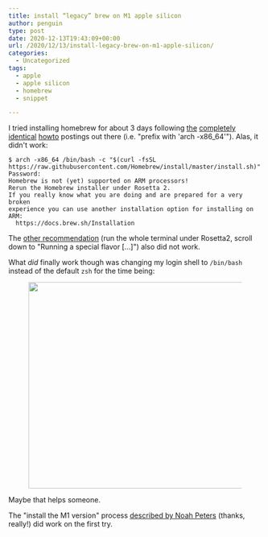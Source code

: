 ```yaml
---
title: install “legacy” brew on M1 apple silicon
author: penguin
type: post
date: 2020-12-13T19:43:09+00:00
url: /2020/12/13/install-legacy-brew-on-m1-apple-silicon/
categories:
  - Uncategorized
tags:
  - apple
  - apple silicon
  - homebrew
  - snippet

---
```

I tried installing homebrew for about 3 days following [the][1] [completely][2] [identical][3] [howto][4] postings out there (i.e. "prefix with 'arch -x86_64'"). Alas, it didn't work:

```
$ arch -x86_64 /bin/bash -c "$(curl -fsSL https://raw.githubusercontent.com/Homebrew/install/master/install.sh)"
Password:
Homebrew is not (yet) supported on ARM processors!
Rerun the Homebrew installer under Rosetta 2.
If you really know what you are doing and are prepared for a very broken
experience you can use another installation option for installing on ARM:
  https://docs.brew.sh/Installation
```

The [other recommendation][5] (run the whole terminal under Rosetta2, scroll down to "Running a special flavor [...]") also did not work.

What _did_ finally work though was changing my login shell to `/bin/bash` instead of the default `zsh` for the time being:<figure class="wp-block-image size-large">

<img loading="lazy" width="1024" height="410" src="https://flypenguin.de/wp-content/uploads/2020/12/Bildschirmfoto-2020-12-13-um-20.40.50-1024x410.png" alt="" class="wp-image-1327" srcset="https://flypenguin.de/wp-content/uploads/2020/12/Bildschirmfoto-2020-12-13-um-20.40.50-1024x410.png 1024w, https://flypenguin.de/wp-content/uploads/2020/12/Bildschirmfoto-2020-12-13-um-20.40.50-300x120.png 300w, https://flypenguin.de/wp-content/uploads/2020/12/Bildschirmfoto-2020-12-13-um-20.40.50-768x307.png 768w, https://flypenguin.de/wp-content/uploads/2020/12/Bildschirmfoto-2020-12-13-um-20.40.50.png 1040w" sizes="(max-width: 1024px) 100vw, 1024px" /> </figure> 

Maybe that helps someone.

The "install the M1 version" process [described by Noah Peters][6] (thanks, really!) did work on the first try.

 [1]: https://stackoverflow.com/a/64883440/902327
 [2]: https://news.ycombinator.com/item?id=25132679
 [3]: https://soffes.blog/homebrew-on-apple-silicon
 [4]: https://github.com/Homebrew/brew/issues/9173#issuecomment-729215356
 [5]: https://jeannot.medium.com/how-to-install-homebrew-on-apple-silcon-m1-with-big-sur-1c02293f9d40
 [6]: https://noahpeeters.de/posts/apple-silicon/homebrew-setup/